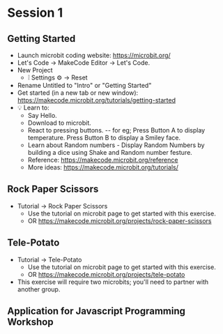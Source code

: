 # Session 1

## Getting Started

* Launch microbit coding website: https://microbit.org/
* Let's Code -> MakeCode Editor -> Let's Code.
* New Project
  * :grey_exclamation: Settings :gear: -> Reset  
* Rename Untitled to "Intro" or "Getting Started"
* Get started (in a new tab or new window): https://makecode.microbit.org/tutorials/getting-started
* :bulb: Learn to:
  * Say Hello.
  * Download to microbit.
  * React to pressing buttons. -- for eg; Press Button A to display temperature. Press Button B to display a Smiley face. 
  * Learn about Random numbers - Display Random Numbers by building a dice using Shake and Random number festure.
  * Reference:  https://makecode.microbit.org/reference 
  * More ideas: https://makecode.microbit.org/tutorials/

## Rock Paper Scissors

* Tutorial -> Rock Paper Scissors
  * Use the tutorial on microbit page to get started with this exercise. 
  * OR https://makecode.microbit.org/projects/rock-paper-scissors

## Tele-Potato

* Tutorial -> Tele-Potato
  * Use the tutorial on microbit page to get started with this exercise. 
  * OR https://makecode.microbit.org/projects/tele-potato
* This exercise will require two microbits; you'll need to partner with another group.

## Application for Javascript Programming Workshop




